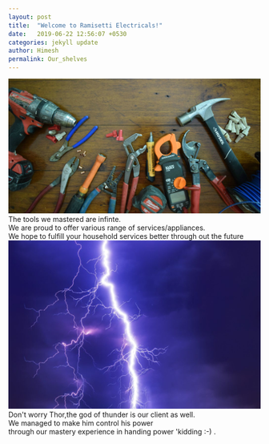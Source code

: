 ```yaml
---
layout: post
title:  "Welcome to Ramisetti Electricals!"
date:   2019-06-22 12:56:07 +0530
categories: jekyll update
author: Himesh
permalink: Our_shelves
---
```


<img src="images/Tools.jpg" >
<br/>
 The tools we mastered are infinte. <br/>
 We are proud to offer various range of services/appliances. <br/>
 We hope to fulfill your household services better through out the future
 <br/>
<img src="images/thunder.jpg" >
<br/>
  Don't worry Thor,the god of thunder is our client as well. <br/>
  We managed to make him control his power <br/> 
  through our mastery experience in handing power 'kidding :-) .

